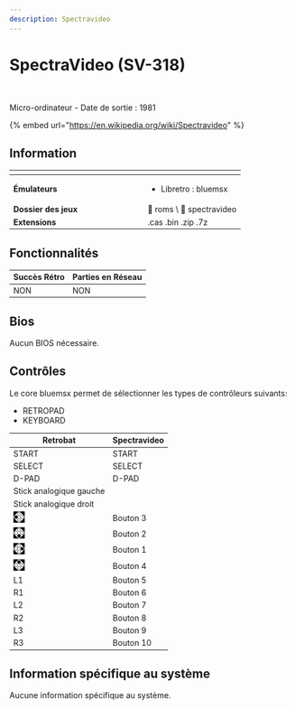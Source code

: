 ```yaml
---
description: Spectravideo
---
```


# SpectraVideo (SV-318)

<div align="left">

<figure><picture><source srcset="https://raw.githubusercontent.com/fabricecaruso/es-theme-carbon/91d85c7849cc550b0cac4e75cb8e0923d3b61b5e/art/logos/spectravideo-w.svg" media="(prefers-color-scheme: dark)"><img src="https://i.imgur.com/v1P1Ezx.png" alt=""></picture><figcaption></figcaption></figure>

</div>

Micro-ordinateur - Date de sortie : 1981

{% embed url="https://en.wikipedia.org/wiki/Spectravideo" %}

## Information

<table data-header-hidden><thead><tr><th width="224"></th><th></th></tr></thead><tbody><tr><td><strong>Émulateurs</strong></td><td><ul><li>Libretro : bluemsx</li></ul></td></tr><tr><td><strong>Dossier des jeux</strong></td><td><span data-gb-custom-inline data-tag="emoji" data-code="1f4c2">📂</span> roms \ <span data-gb-custom-inline data-tag="emoji" data-code="1f4c2">📂</span> spectravideo</td></tr><tr><td><strong>Extensions</strong></td><td>.cas .bin .zip .7z</td></tr></tbody></table>

## Fonctionnalités

| Succès Rétro | Parties en Réseau |
| ------------ | ----------------- |
| NON          | NON               |

## Bios

Aucun BIOS nécessaire.

## Contrôles

Le core bluemsx permet de sélectionner les types de contrôleurs suivants:

* RETROPAD
* KEYBOARD

| Retrobat                                       | Spectravideo |
| ---------------------------------------------- | ------------ |
| START                                          | START        |
| SELECT                                         | SELECT       |
| D-PAD                                          | D-PAD        |
| Stick analogique gauche                        |              |
| Stick analogique droit                         |              |
| ![](<../../../.gitbook/assets/image (32).png>) | Bouton 3     |
| ![](<../../../.gitbook/assets/image (19).png>) | Bouton 2     |
| ![](<../../../.gitbook/assets/image (6).png>)  | Bouton 1     |
| ![](<../../../.gitbook/assets/image (34).png>) | Bouton 4     |
| L1                                             | Bouton 5     |
| R1                                             | Bouton 6     |
| L2                                             | Bouton 7     |
| R2                                             | Bouton 8     |
| L3                                             | Bouton 9     |
| R3                                             | Bouton 10    |

## Information spécifique au système

Aucune information spécifique au système.
